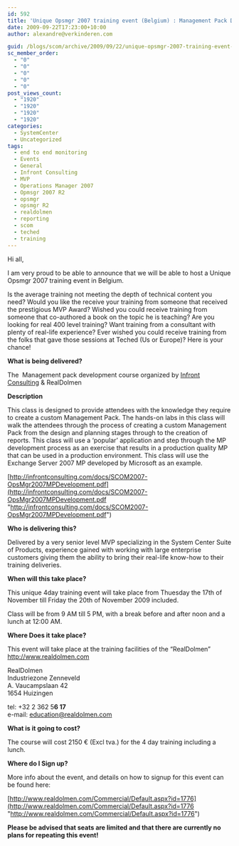```yaml
---
id: 592
title: 'Unique Opsmgr 2007 training event (Belgium) : Management Pack Development Course'
date: 2009-09-22T17:23:00+10:00
author: alexandre@verkinderen.com

guid: /blogs/scom/archive/2009/09/22/unique-opsmgr-2007-training-event-belgium-management-pack-development-course.aspx
sc_member_order:
  - "0"
  - "0"
  - "0"
  - "0"
  - "0"
post_views_count:
  - "1920"
  - "1920"
  - "1920"
  - "1920"
categories:
  - SystemCenter
  - Uncategorized
tags:
  - end to end monitoring
  - Events
  - General
  - Infront Consulting
  - MVP
  - Operations Manager 2007
  - Opmsgr 2007 R2
  - opsmgr
  - opsmgr R2
  - realdolmen
  - reporting
  - scom
  - teched
  - training
---
```

Hi all,

I am very proud to be able to announce that we will be able to host a Unique Opsmgr 2007 training event in Belgium.

Is the average training not meeting the depth of technical content you need? Would you like the receive your training from someone that received the prestigious MVP Award? Wished you could receive training from someone that co-authored a book on the topic he is teaching? Are you looking for real 400 level training? Want training from a consultant with plenty of real-life experience? Ever wished you could receive training from the folks that gave those sessions at Teched (Us or Europe)? Here is your chance!

**What is being delivered?**

The&nbsp; Management pack development course organized by [Infront Consulting](http://infrontconsulting.com) & RealDolmen

**Description**

This class is designed to provide attendees with the knowledge they require to create a custom Management Pack. The hands-on labs in this class will walk the attendees through the process of creating a custom Management Pack from the design and planning stages through to the creation of reports. This class will use a &lsquo;popular&rsquo; application and step through the MP development process as an exercise that results in a production quality MP that can be used in a production environment. This class will use the Exchange Server 2007 MP developed by Microsoft as an example.

[http://infrontconsulting.com/docs/SCOM2007-OpsMgr2007MPDevelopment.pdf](http://infrontconsulting.com/docs/SCOM2007-OpsMgr2007MPDevelopment.pdf "http://infrontconsulting.com/docs/SCOM2007-OpsMgr2007MPDevelopment.pdf")

**Who is delivering this?**

Delivered by a very senior level MVP specializing in the System Center Suite of Products, experience gained with working with large enterprise customers giving them the ability to bring their real-life know-how to their training deliveries.

[](https://mvp.support.microsoft.com/profile=69F2E866-098F-45AB-ABF1-4CD18FD7077A "https://mvp.support.microsoft.com/profile=69F2E866-098F-45AB-ABF1-4CD18FD7077A")

**When will this take place?**

This unique 4day training event will take place from Thuesday the 17th of November till Friday the 20th of November 2009 included.

Class will be from 9 AM till 5 PM, with a break before and after noon and a lunch at 12:00 AM.

**Where Does it take place?**

This event will take place at the training facilities of the &#8220;RealDolmen&#8221; <http://www.realdolmen.com>

RealDolmen  
Industriezone Zenneveld  
A. Vaucampslaan 42  
1654 Huizingen

tel: +32 2 362 5**6 17**  
e-mail: [education@realdolmen.com](https://webmail.realdolmen.com/redir.aspx?C=e350f94b5eb145eeb1a0157b6f40330f&URL=mailto%3aeducation%40realdolmen.com)

**What is it going to cost?**

The course will cost 2150 &euro; (Excl tva.) for the 4 day training including a lunch.

**Where do I Sign up?**

More info about the event, and details on how to signup for this event can be found here:

[http://www.realdolmen.com/Commercial/Default.aspx?id=1776](http://www.realdolmen.com/Commercial/Default.aspx?id=1776 "http://www.realdolmen.com/Commercial/Default.aspx?id=1776")

**Please be advised that seats are limited and that there are currently no plans for repeating this event!**
